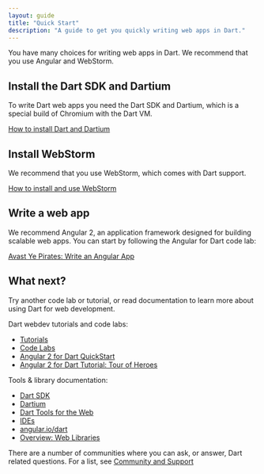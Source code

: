 ```yaml
---
layout: guide
title: "Quick Start"
description: "A guide to get you quickly writing web apps in Dart."
---
```


You have many choices for writing web apps in Dart.
We recommend that you use Angular and WebStorm.

## Install the Dart SDK and Dartium

To write Dart web apps you need the Dart SDK and Dartium,
which is a special build of Chromium with the Dart VM.

[How to install Dart and Dartium]({{site.dartlang}}/install/)


## Install WebStorm

We recommend that you use WebStorm, which comes with Dart support.

[How to install and use WebStorm](/tools/webstorm)


## Write a web app

We recommend Angular 2, an application framework designed for building
scalable web apps.
You can start by following the Angular for Dart code lab:

[Avast Ye Pirates: Write an Angular App](/codelabs/ng2/)

## What next?

Try another code lab or tutorial, or read documentation to learn more about
using Dart for web development.

<!-- PENDING: add link to code samples, e.g. https://github.com/angular-examples -->

Dart webdev tutorials and code labs:

* [Tutorials](/tutorials/)
* [Code Labs](/codelabs/)
* [Angular 2 for Dart QuickStart](https://angular.io/dart)
* [Angular 2 for Dart Tutorial: Tour of Heroes](https://angular.io/docs/dart/latest/tutorial/)

Tools & library documentation:

* [Dart SDK]({{site.dartlang}}/tools/sdk)
* [Dartium](/tools/dartium)
* [Dart Tools for the Web](/tools/)
* [IDEs]({{site.dartlang}}/tools/#ides)
* [angular.io/dart](https://angular.io/dart)
* [Overview: Web Libraries](/guides/web-programming)

There are a number of communities where you can ask, or answer, Dart
related questions. For a list, see [Community and Support](/community)
